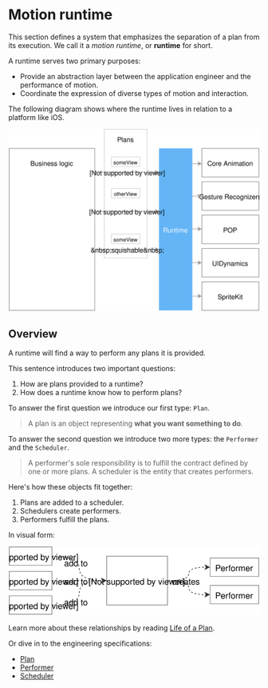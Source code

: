 # Motion runtime

This section defines a system that emphasizes the separation of a plan from its execution. We call it a *motion runtime*, or **runtime** for short.

A runtime serves two primary purposes:

- Provide an abstraction layer between the application engineer and the performance of motion.
- Coordinate the expression of diverse types of motion and interaction.

The following diagram shows where the runtime lives in relation to a platform like iOS.

![](../../_assets/Abstraction.svg)

## Overview

A runtime will find a way to perform any plans it is provided.

This sentence introduces two important questions:

1. How are plans provided to a runtime?
1. How does a runtime know how to perform plans?

To answer the first question we introduce our first type: `Plan`.

> A plan is an object representing **what you want something to do**.

To answer the second question we introduce two more types: the `Performer` and the `Scheduler`.

> A performer's sole responsibility is to fulfill the contract defined by one or more plans. A scheduler is the entity that creates performers.

Here's how these objects fit together:

1. Plans are added to a scheduler.
2. Schedulers create performers.
3. Performers fulfill the plans.

In visual form:

![](../../_assets/RuntimeOverview.svg)

Learn more about these relationships by reading [Life of a Plan](life_of_a_plan.md).

Or dive in to the engineering specifications:

- [Plan](plan.md)
- [Performer](performer.md)
- [Scheduler](scheduler.md)
